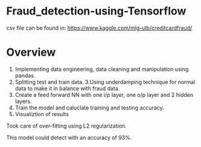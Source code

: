 # Fraud_detection-using-Tensorflow
csv file can be found in:
https://www.kaggle.com/mlg-ulb/creditcardfraud/
# Overview
1. Implementing data engineering, data cleaning and manipulation using pandas.
2. Splitting test and train data.
3.Using underdamping technique for normal data to make it in balance with fraud data.
4. Create a feed forward NN with one i/p layer, one o/p layer and 2 hidden layers.
5. Train the model and caluclate training and testing accuracy.
6. Visualiztion of results

Took care of over-fitting using L2 regularization.

This model could detect with an accuracy of 93%.
